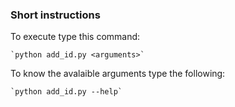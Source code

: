 ### Short instructions

To execute type this command:

    `python add_id.py <arguments>`

To know the avalaible arguments type the following:

    `python add_id.py --help`

